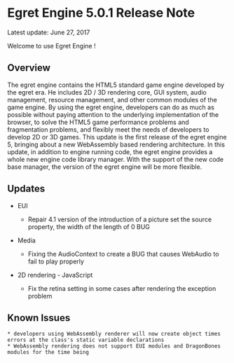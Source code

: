 Egret Engine 5.0.1 Release Note
===============================
Latest update: June 27, 2017

Welcome to use Egret Engine !

## Overview
The egret engine contains the HTML5 standard game engine developed by the egret era. He includes 2D / 3D rendering core, GUI system, audio management, resource management, and other common modules of the game engine.
By using the egret engine, developers can do as much as possible without paying attention to the underlying implementation of the browser, to solve the HTML5 game performance problems and fragmentation problems, and flexibly meet the needs of developers to develop 2D or 3D games.
This update is the first release of the egret engine 5, bringing about a new WebAssembly based rendering architecture.
In this update, in addition to engine running code, the egret engine provides a whole new engine code library manager. With the support of the new code base manager, the version of the egret engine will be more flexible.

## Updates
* EUI
    * Repair 4.1 version of the introduction of a picture set the source property, the width of the length of 0 BUG

* Media
    * Fixing the AudioContext to create a BUG that causes WebAudio to fail to play properly

* 2D rendering - JavaScript
    * Fix the retina setting in some cases after rendering the exception problem

## Known Issues
    * developers using WebAssembly renderer will now create object times errors at the class's static variable declarations
    * WebAssembly rendering does not support EUI modules and DragonBones modules for the time being